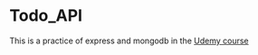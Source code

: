 # Todo_API

This is a practice of express and mongodb in the [Udemy course](https://www.udemy.com/the-complete-nodejs-developer-course-2/)
